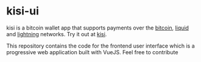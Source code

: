 # kisi-ui

kisi is a bitcoin wallet app that supports payments over the <a href="https://bitcoin.org">bitcoin</a>, <a href="https://blockstream.com/liquid/">liquid</a> and <a href="http://lightning.network/">lightning</a> networks. Try it out at <a href="https://kisi.app/">kisi</a>.

This repository contains the code for the frontend user interface which is a progressive web application built with VueJS. 
Feel free to contribute 